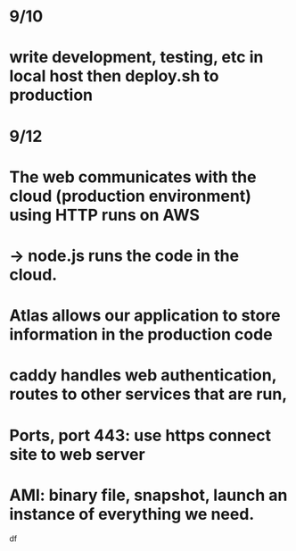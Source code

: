 # 9/10 
# write development, testing, etc in local host then deploy.sh to production 

# 9/12
# The web communicates with the cloud (production environment) using HTTP runs on AWS
#  -> node.js runs the code in the cloud. 
# Atlas allows our application to store information in the production code

# caddy handles web authentication, routes to other services that are run, 

# Ports, port 443: use https connect site to web server
# AMI: binary file, snapshot, launch an instance of everything we need. 
df